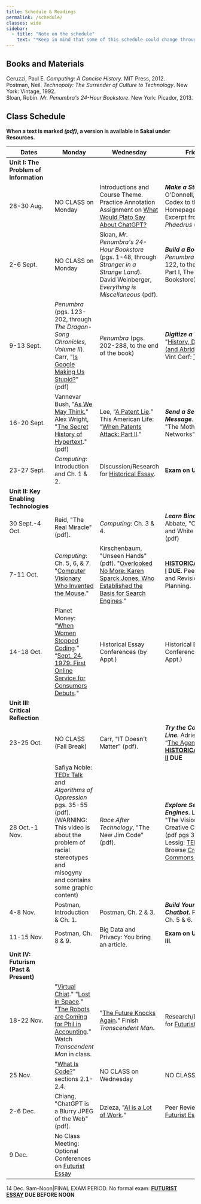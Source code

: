 ```yaml
---
title: Schedule & Readings
permalink: /schedule/
classes: wide
sidebar:
  - title: "Note on the schedule"
    text: "*Keep in mind that some of this schedule could change throughout the semester. However, if anything changes I'll update this page, and I'll be sure to give you plenty of advance notice.*"
---
```


## Books and Materials

Ceruzzi, Paul E. *Computing: A Concise History*. MIT Press, 2012.  
Postman, Neil. *Technopoly: The Surrender of Culture to Technology*. New York: Vintage, 1992.  
Sloan, Robin. *Mr. Penumbra's 24-Hour Bookstore*. New York: Picador, 2013.

## Class Schedule

**When a text is marked *(pdf)*, a version is available in Sakai under Resources.**

Dates|Monday|Wednesday|Friday
--|---|---|---
|**Unit I: The Problem of Information**
28-30 Aug.|NO CLASS on Monday|Introductions and Course Theme. Practice Annotation Assignment on [What Would Plato Say About ChatGPT?](https://www.nytimes.com/2022/12/15/opinion/chatgpt-education-ai-technology.html)|***Make a Stop Sign***. O'Donnell, "From the Codex to the Homepage" (pdf). Excerpt from *Phaedrus* (pdf).
2-6 Sept.|NO CLASS on Monday|Sloan, *Mr. Penumbra's 24-Hour Bookstore* (pgs. 1-48, through *Stranger in a Strange Land*). David Weinberger, *Everything is Miscellaneous* (pdf).|***Build a Book***. *Penumbra* (pgs. 49-122, to the end of Part I, The Bookstore).
9-13 Sept.|*Penumbra* (pgs. 123-202, through *The Dragon-Song Chronicles, Volume II*). Carr, "[Is Google Making Us Stupid?](http://www.theatlantic.com/magazine/archive/2008/07/is-google-making-us-stupid/306868/)" (pdf)|*Penumbra* (pgs. 202-288, to the end of the book)|***Digitize a Text***. "[History, Digitized (and Abridged)](http://www.nytimes.com/2007/03/10/business/yourmoney/11archive.html?ref=business)." Vint Cerf: [TEDx Talk](https://www.youtube.com/watch?reload=9&v=GV0A82TCrf0)
16-20 Sept.|Vannevar Bush, "[As We May Think.](http://www.theatlantic.com/magazine/archive/1945/07/as-we-may-think/303881/)" Alex Wright, "[The Secret History of Hypertext](https://www.theatlantic.com/technology/archive/2014/05/in-search-of-the-proto-memex/371385/)." (pdf)|Lee, “[A Patent Lie](http://www.nytimes.com/2007/06/09/opinion/09lee.html?_r=1&oref=slogin).” This American Life: “[When Patents Attack: Part II](http://www.thisamericanlife.org/radio-archives/episode/496/when-patents-attack-part-two).”|***Send a Secret Message***. Standage, "The Mother of All Networks" (pdf).|
23-27 Sept.|*Computing*: Introduction and Ch. 1 & 2.|Discussion/Research for [Historical Essay](/CIS115/assignments/historical-essay).|**Exam on Unit I**
|**Unit II: Key Enabling Technologies**
30 Sept.-4 Oct.|Reid, "The Real Miracle" (pdf).|*Computing*: Ch. 3 & 4.|***Learn Binary***. Abbate, "Cold War and White Heat." (pdf)
7-11 Oct.|*Computing*: Ch. 5, 6, & 7. "[Computer Visionary Who Invented the Mouse](http://www.nytimes.com/2013/07/04/technology/douglas-c-engelbart-inventor-of-the-computer-mouse-dies-at-88.html)."|Kirschenbaum, "Unseen Hands" (pdf). "[Overlooked No More: Karen Sparck Jones, Who Established the Basis for Search Engines](https://www.nytimes.com/2019/01/02/obituaries/karen-sparck-jones-overlooked.html)."|**[HISTORICAL ESSAY I](/CIS115/assignments/historical-essay) DUE**. Peer Review and Revision Planning.
14-18 Oct.|Planet Money: “[When Women Stopped Coding](https://www.npr.org/sections/money/2014/10/17/356944145/episode-576-when-women-stopped-coding).” “[Sept. 24, 1979: First Online Service for Consumers Debuts](https://www.wired.com/2009/09/0924compuserve-launches/)."|Historical Essay Conferences (by Appt.)|Historical Essay Conferences (by Appt.)
|**Unit III: Critical Reflection**
23-25 Oct.|NO CLASS (Fall Break)|Carr, "IT Doesn't Matter" (pdf).|***Try the Command Line.*** Adrien Chen, “[The Agency](https://www.nytimes.com/2015/06/07/magazine/the-agency.html).” **[HISTORICAL ESSAY II](/CIS115/assignments/historical-essay-revision) DUE**
28 Oct.-1 Nov.|Safiya Noble: [TEDx Talk](https://youtu.be/UXuJ8yQf6dI) and *Algorithms of Oppression* pgs. 35-55 (pdf). (WARNING: This video is about the problem of racial stereotypes and misogyny and contains some graphic content)|*Race After Technology*, "The New Jim Code" (pdf).|***Explore Search Engines***. Lessig, "The Vision for the Creative Commons" (pdf pgs 36-49). Lessig: [TED Talk](https://www.ted.com/talks/lawrence_lessig_laws_that_choke_creativity). Browse [Creative Commons website](https://creativecommons.org/).
4-8 Nov.|Postman, Introduction & Ch. 1.|Postman, Ch. 2 & 3.|***Build Your Own Chatbot.*** Postman, Ch. 5 & 6.
11-15 Nov.|Postman, Ch. 8 & 9.|Big Data and Privacy: You bring an article.|**Exam on Units II & III**.
|**Unit IV: Futurism (Past & Present)**
18-22 Nov.|"[Virtual Chiat](http://www.wired.com/wired/archive/2.07/chiat.html)." "[Lost in Space](http://www.wired.com/wired/archive/7.02/chiat.html)." "[The Robots are Coming for Phil in Accounting](https://www.nytimes.com/2021/03/06/business/the-robots-are-coming-for-phil-in-accounting.html)." Watch *Transcendent Man* in class.|"[The Future Knocks Again](http://www.nytimes.com/2008/07/10/garden/10disney.html)." Finish *Transcendent Man*.|Research/Discussion for [Futurist Essay](/CIS115/assignments/futurist-essay).
25 Nov.|"[What Is Code?](https://www.bloomberg.com/graphics/2015-paul-ford-what-is-code/#lets-begin)" sections 2.1-2.4.|NO CLASS on Wednesday|NO CLASS on Friday
2-6 Dec.|Chiang, "ChatGPT is a Blurry JPEG of the Web" (pdf).|Dzieza, "[AI is a Lot of Work](https://www.theverge.com/features/23764584/ai-artificial-intelligence-data-notation-labor-scale-surge-remotasks-openai-chatbots)."|Peer Review of [Futurist Essay](/CIS115/assignments/futurist-essay).
9 Dec.|No Class Meeting: Optional Conferences on [Futurist Essay](/CIS115/assignments/futurist-essay)

14 Dec. 9am-Noon|FINAL EXAM PERIOD. No formal exam: **[FUTURIST ESSAY](/CIS115/assignments/futurist-essay) DUE BEFORE NOON**
